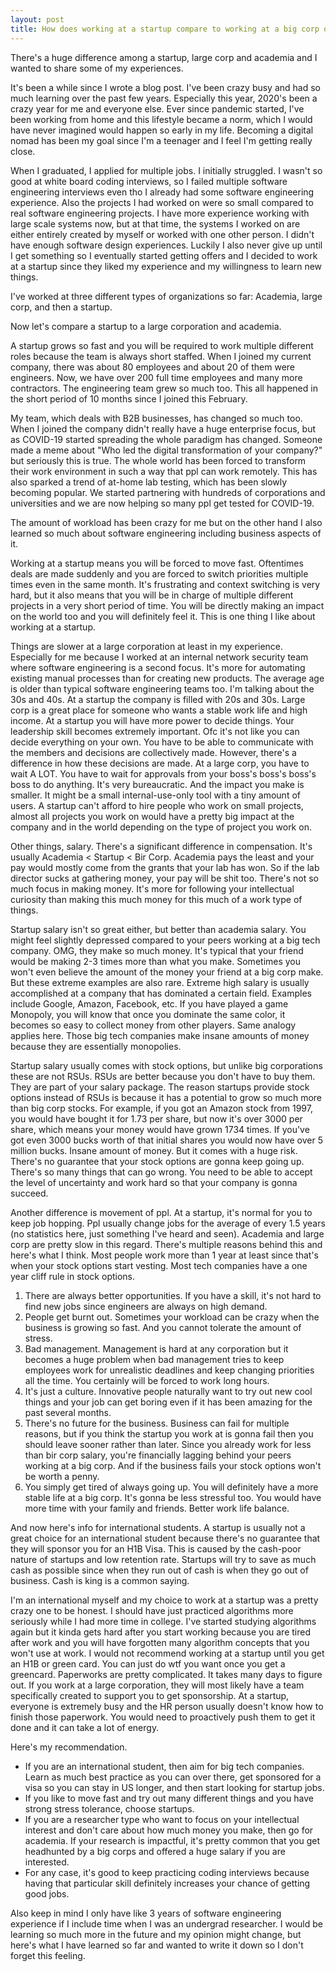 ```yaml
---
layout: post
title: How does working at a startup compare to working at a big corp or academia?
---
```


There's a huge difference among a startup, large corp and academia and I wanted to share some of my experiences.

 
It's been a while since I wrote a blog post. I've been crazy busy and had so much learning over the past few years. Especially this year, 2020's been a crazy year for me and everyone else. Ever since pandemic started, I've been working from home and this lifestyle became a norm, which I would have never imagined would happen so early in my life.  Becoming a digital nomad has been my goal since I'm a teenager and I feel I'm getting really close.
 
When I graduated, I applied for multiple jobs. I initially struggled. I wasn't so good at white board coding interviews, so I failed multiple software engineering interviews even tho I already had some software engineering experience. Also the projects I had worked on were so small compared to real software engineering projects. I have more experience working with large scale systems now, but at that time, the systems I worked on are either entirely created by myself or worked with one other person. I didn't have enough software design experiences. Luckily I also never give up until I get something so I eventually started getting offers and I decided to work at a startup since they liked my experience and my willingness to learn new things.

I've worked at three different types of organizations so far: Academia, large corp, and then a startup. 
 
Now let's compare a startup to a large corporation and academia.
 
A startup grows so fast and you will be required to work multiple different roles because the team is always short staffed. When I joined my current company, there was about 80 employees and about 20 of them were engineers. Now, we have over 200 full time employees and many more contractors. The engineering team grew so much too. This all happened in the short period of 10 months since I joined this February. 
 
My team, which deals with B2B businesses, has changed so much too. When I joined the company didn't really have a huge enterprise focus, but as COVID-19 started spreading the whole paradigm has changed. Someone made a meme about "Who led the digital transformation of your company?" but seriously this is true.  The whole world has been forced to transform their work environment in such a way that ppl can work remotely.  This has also sparked a trend of at-home lab testing, which has been slowly becoming popular. We started partnering with hundreds of corporations and universities and we are now helping so many ppl get tested for COVID-19.
 
The amount of workload has been crazy for me but on the other hand I also learned so much about software engineering including business aspects of it.
 
Working at a startup means you will be forced to move fast. Oftentimes deals are made suddenly and you are forced to switch priorities multiple times even in the same month. It's frustrating and context switching is very hard, but it also means that you will be in charge of multiple different projects in a very short period of time.  You will be directly making an impact on the world too and you will definitely feel it.  This is one thing I like about working at a startup.  
 
Things are slower at a large corporation at least in my experience. Especially for me because I worked at an internal network security team where software engineering is a second focus. It's more for automating existing manual processes than for creating new products. The average age is older than typical software engineering teams too. I'm talking about the 30s and 40s. At a startup the company is filled with 20s and 30s. Large corp is a great place for someone who wants a stable work life and high income. At a startup you will have more power to decide things. Your leadership skill becomes extremely important. Ofc it's not like you can decide everything on your own. You have to be able to communicate with the members and decisions are collectively made. However, there's a difference in how these decisions are made.  At a large corp, you have to wait A LOT. You have to wait for approvals from your boss's boss's boss's boss to do anything. It's very bureaucratic. And the impact you make is smaller. It might be a small internal-use-only tool with a tiny amount of users. A startup can't afford to hire people who work on small projects, almost all projects you work on would have a pretty big impact at the company and in the world depending on the type of project you work on.
 
Other things, salary. There's a significant difference in compensation.  It's usually Academia < Startup < Bir Corp.  Academia pays the least and your pay would mostly come from the grants that your lab has won.  So if the lab director sucks at gathering money, your pay will be shit too.  There's not so much focus in making money. It's more for following your intellectual curiosity than making this much money for this much of a work type of things. 
 
Startup salary isn't so great either, but better than academia salary. You might feel slightly depressed compared to your peers working at a big tech company. OMG, they make so much money. It's typical that your friend would be making 2-3 times more than what you make. Sometimes you won't even believe the amount of the money your friend at a big corp make. But these extreme examples are also rare.  Extreme high salary is usually accomplished at a company that has dominated a certain field. Examples include Google, Amazon, Facebook, etc. If you have played a game Monopoly, you will know that once you dominate the same color, it becomes so easy to collect money from other players. Same analogy applies here. Those big tech companies make insane amounts of money because they are essentially monopolies. 
 
Startup salary usually comes with stock options, but unlike big corporations these are not RSUs. RSUs are better because you don't have to buy them. They are part of your salary package. The reason startups provide stock options instead of RSUs is because it has a potential to grow so much more than big corp stocks. For example, if you got an Amazon stock from 1997, you would have bought it for 1.73 per share, but now it's over 3000 per share, which means your money would have grown 1734 times. If you've got even 3000 bucks worth of that initial shares you would now have over 5 million bucks. Insane amount of money. But it comes with a huge risk. There's no guarantee that your stock options are gonna keep going up.  There's so many things that can go wrong.  You need to be able to accept the level of uncertainty and work hard so that your company is gonna succeed.
 
Another difference is movement of ppl. At a startup, it's normal for you to keep job hopping.  Ppl usually change jobs for the average of every 1.5 years (no statistics here, just something I've heard and seen). Academia and large corp are pretty slow in this regard. There's multiple reasons behind this and here's what I think. Most people work more than 1 year at least since that's when your stock options start vesting. Most tech companies have a one year cliff rule in stock options.
 
1. There are always better opportunities. If you have a skill, it's not hard to find new jobs since engineers are always on high demand.
2. People get burnt out. Sometimes your workload can be crazy when the business is growing so fast. And you cannot tolerate the amount of stress.
3. Bad management.  Management is hard at any corporation but it becomes a huge problem when bad management tries to keep employees work for unrealistic deadlines and keep changing priorities all the time. You certainly will be forced to work long hours.
4. It's just a culture.  Innovative people naturally want to try out new cool things and your job can get boring even if it has been amazing for the past several months.
5. There's no future for the business. Business can fail for multiple reasons, but if you think the startup you work at is gonna fail then you should leave sooner rather than later. Since you already work for less than bir corp salary, you're financially lagging behind your peers working at a big corp.  And if the business fails your stock options won't be worth a penny.
6. You simply get tired of always going up. You will definitely have a more stable life at a big corp. It's gonna be less stressful too. You would have more time with your family and friends. Better work life balance.
 
And now here's info for international students.  A startup is usually not a great choice for an international student because there's no guarantee that they will sponsor you for an H1B Visa. This is caused by the cash-poor nature of startups and low retention rate. Startups will try to save as much cash as possible since when they run out of cash is when they go out of business. Cash is king is a common saying.
 
I'm an international myself and my choice to work at a startup was a pretty crazy one to be honest. I should have just practiced algorithms more seriously while I had more time in college. I've started studying algorithms again but it kinda gets hard after you start working because you are tired after work and you will have forgotten many algorithm concepts that you won't use at work. I would not recommend working at a startup until you get an H1B or green card. You can just do wtf you want once you get a greencard.  Paperworks are pretty complicated. It takes many days to figure out. If you work at a large corporation, they will most likely have a team specifically created to support you to get sponsorship. At a startup, everyone is extremely busy and the HR person usually doesn't know how to finish those paperwork. You would need to proactively push them to get it done and it can take a lot of energy.
 
Here's my recommendation.
 
- If you are an international student, then aim for big tech companies. Learn as much best practice as you can over there, get sponsored for a visa so you can stay in US longer, and then start looking for startup jobs.
- If you like to move fast and try out many different things and you have strong stress tolerance, choose startups.
- If you are a researcher type who want to focus on your intellectual interest and don't care about how much money you make, then go for academia. If your research is impactful, it's pretty common that you get headhunted by a big corps and offered a huge salary if you are interested.
- For any case, it's good to keep practicing coding interviews because having that particular skill definitely increases your chance of getting good jobs.
 
Also keep in mind I only have like 3 years of software engineering experience if I include time when I was an undergrad researcher. I would be learning so much more in the future and my opinion might change, but here's what I have learned so far and wanted to write it down so I don't forget this feeling.
 
 

